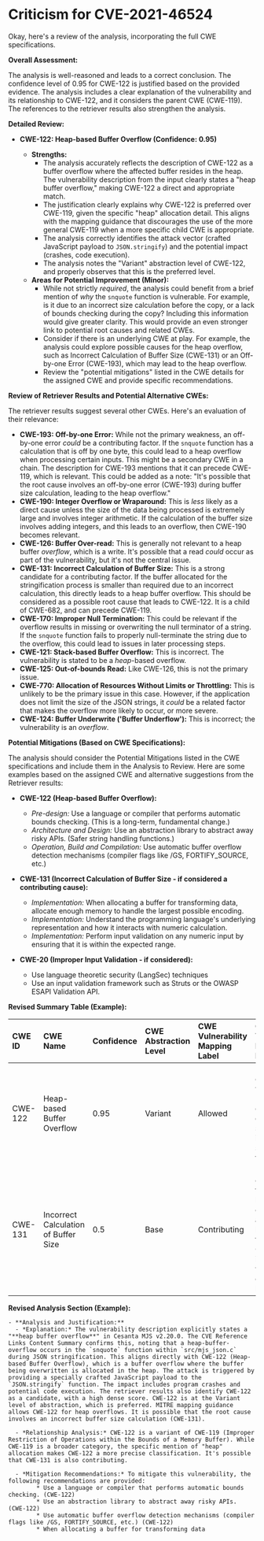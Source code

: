 # Criticism for CVE-2021-46524

Okay, here's a review of the analysis, incorporating the full CWE specifications.

**Overall Assessment:**

The analysis is well-reasoned and leads to a correct conclusion. The confidence level of 0.95 for CWE-122 is justified based on the provided evidence. The analysis includes a clear explanation of the vulnerability and its relationship to CWE-122, and it considers the parent CWE (CWE-119).  The references to the retriever results also strengthen the analysis.

**Detailed Review:**

*   **CWE-122: Heap-based Buffer Overflow (Confidence: 0.95)**

    *   **Strengths:**
        *   The analysis accurately reflects the description of CWE-122 as a buffer overflow where the affected buffer resides in the heap. The vulnerability description from the input clearly states a "heap buffer overflow," making CWE-122 a direct and appropriate match.
        *   The justification clearly explains why CWE-122 is preferred over CWE-119, given the specific "heap" allocation detail.  This aligns with the mapping guidance that discourages the use of the more general CWE-119 when a more specific child CWE is appropriate.
        *   The analysis correctly identifies the attack vector (crafted JavaScript payload to `JSON.stringify`) and the potential impact (crashes, code execution).
        *   The analysis notes the "Variant" abstraction level of CWE-122, and properly observes that this is the preferred level.
    *   **Areas for Potential Improvement (Minor):**
        *   While not strictly *required*, the analysis could benefit from a brief mention of *why* the `snquote` function is vulnerable.  For example, is it due to an incorrect size calculation before the copy, or a lack of bounds checking during the copy? Including this information would give greater clarity.  This would provide an even stronger link to potential root causes and related CWEs.
        *   Consider if there is an underlying CWE at play. For example, the analysis could explore possible causes for the heap overflow, such as Incorrect Calculation of Buffer Size (CWE-131) or an Off-by-one Error (CWE-193), which may lead to the heap overflow.
        * Review the "potential mitigations" listed in the CWE details for the assigned CWE and provide specific recommendations.

**Review of Retriever Results and Potential Alternative CWEs:**

The retriever results suggest several other CWEs. Here's an evaluation of their relevance:

*   **CWE-193: Off-by-one Error:** While not the primary weakness, an off-by-one error *could* be a contributing factor. If the `snquote` function has a calculation that is off by one byte, this could lead to a heap overflow when processing certain inputs.  This might be a secondary CWE in a chain. The description for CWE-193 mentions that it can precede CWE-119, which is relevant. This could be added as a note: "It's possible that the root cause involves an off-by-one error (CWE-193) during buffer size calculation, leading to the heap overflow."
*   **CWE-190: Integer Overflow or Wraparound:** This is *less* likely as a direct cause unless the size of the data being processed is extremely large and involves integer arithmetic. If the calculation of the buffer size involves adding integers, and this leads to an overflow, then CWE-190 becomes relevant.
*   **CWE-126: Buffer Over-read:** This is generally not relevant to a heap buffer *overflow*, which is a write. It's possible that a read *could* occur as part of the vulnerability, but it's not the central issue.
*   **CWE-131: Incorrect Calculation of Buffer Size:** This is a strong candidate for a contributing factor. If the buffer allocated for the stringification process is smaller than required due to an incorrect calculation, this directly leads to a heap buffer overflow. This should be considered as a possible root cause that leads to CWE-122. It is a child of CWE-682, and can precede CWE-119.
*   **CWE-170: Improper Null Termination:** This could be relevant if the overflow results in missing or overwriting the null terminator of a string. If the `snquote` function fails to properly null-terminate the string due to the overflow, this could lead to issues in later processing steps.
*   **CWE-121: Stack-based Buffer Overflow:** This is incorrect. The vulnerability is stated to be a *heap*-based overflow.
*   **CWE-125: Out-of-bounds Read:** Like CWE-126, this is not the primary issue.
*   **CWE-770: Allocation of Resources Without Limits or Throttling:** This is unlikely to be the primary issue in this case. However, if the application does not limit the size of the JSON strings, it *could* be a related factor that makes the overflow more likely to occur, or more severe.
*   **CWE-124: Buffer Underwrite ('Buffer Underflow'):** This is incorrect; the vulnerability is an *overflow*.

**Potential Mitigations (Based on CWE Specifications):**

The analysis should consider the Potential Mitigations listed in the CWE specifications and include them in the Analysis to Review. Here are some examples based on the assigned CWE and alternative suggestions from the Retriever results:

*   **CWE-122 (Heap-based Buffer Overflow):**
    *   *Pre-design:* Use a language or compiler that performs automatic bounds checking. (This is a long-term, fundamental change.)
    *   *Architecture and Design:* Use an abstraction library to abstract away risky APIs. (Safer string handling functions.)
    *   *Operation, Build and Compilation:* Use automatic buffer overflow detection mechanisms (compiler flags like /GS, FORTIFY_SOURCE, etc.)

*   **CWE-131 (Incorrect Calculation of Buffer Size - if considered a contributing cause):**
    *   *Implementation:* When allocating a buffer for transforming data, allocate enough memory to handle the largest possible encoding.
    *   *Implementation:* Understand the programming language's underlying representation and how it interacts with numeric calculation.
    *   *Implementation:* Perform input validation on any numeric input by ensuring that it is within the expected range.

*   **CWE-20 (Improper Input Validation - if considered):**
    *   Use language theoretic security (LangSec) techniques
    *   Use an input validation framework such as Struts or the OWASP ESAPI Validation API.

**Revised Summary Table (Example):**

| CWE ID  | CWE Name                        | Confidence | CWE Abstraction Level | CWE Vulnerability Mapping Label | CWE-Vulnerability Mapping Notes                                                                                                                                                                                          |
| :------- | :------------------------------ | :--------- | :---------------------- | :------------------------------ | :---------------------------------------------------------------------------------------------------------------------------------------------------------------------------------------------------------------------------------- |
| CWE-122  | Heap-based Buffer Overflow      | 0.95       | Variant                 | Allowed                       | Root cause of the vulnerability. Exploit occurs during JSON stringification in the snquote function.                                                                                                                            |
| CWE-131  | Incorrect Calculation of Buffer Size | 0.5        | Base                    | Contributing                    |  May be a contributing factor to the heap overflow by allocating a buffer that is too small. Consider input validation to confirm length.                                                                                                              |

**Revised Analysis Section (Example):**

```
- **Analysis and Justification:**
  - *Explanation:* The vulnerability description explicitly states a "**heap buffer overflow**" in Cesanta MJS v2.20.0. The CVE Reference Links Content Summary confirms this, noting that a heap-buffer-overflow occurs in the `snquote` function within `src/mjs_json.c` during JSON stringification. This aligns directly with CWE-122 (Heap-based Buffer Overflow), which is a buffer overflow where the buffer being overwritten is allocated in the heap. The attack is triggered by providing a specially crafted JavaScript payload to the `JSON.stringify` function. The impact includes program crashes and potential code execution. The retriever results also identify CWE-122 as a candidate, with a high dense score. CWE-122 is at the Variant level of abstraction, which is preferred. MITRE mapping guidance allows CWE-122 for heap overflows. It is possible that the root cause involves an incorrect buffer size calculation (CWE-131).

  - *Relationship Analysis:* CWE-122 is a variant of CWE-119 (Improper Restriction of Operations within the Bounds of a Memory Buffer). While CWE-119 is a broader category, the specific mention of "heap" allocation makes CWE-122 a more precise classification. It's possible that CWE-131 is also contributing.

  - *Mitigation Recommendations:* To mitigate this vulnerability, the following recommendations are provided:
        * Use a language or compiler that performs automatic bounds checking. (CWE-122)
        * Use an abstraction library to abstract away risky APIs. (CWE-122)
        * Use automatic buffer overflow detection mechanisms (compiler flags like /GS, FORTIFY_SOURCE, etc.) (CWE-122)
        * When allocating a buffer for transforming data